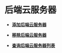 # 后端云服务器<a name="zh-cn_topic_0096561516"></a>

-   **[添加后端云服务器](添加后端云服务器-3.md)**  

-   **[移除后端云服务器](移除后端云服务器.md)**  

-   **[查询后端云服务器列表](查询后端云服务器列表.md)**  



